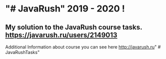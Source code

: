 "# JavaRush" 2019 - 2020 !
===========================
My solution to the JavaRush course tasks.
https://javarush.ru/users/2149013
----------------------------------
Additional Information about course you can see here
http://javarush.ru" # JavaRushTasks" 
